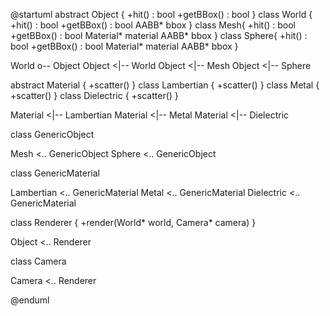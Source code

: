 @startuml
abstract Object {
 +hit() : bool
 +getBBox() : bool
}
class World {
 +hit() : bool
 +getBBox() : bool
 AABB* bbox
}
class Mesh{
 +hit() : bool
 +getBBox() : bool 
 Material* material
 AABB* bbox 
}
class Sphere{
 +hit() : bool
 +getBBox() : bool 
 Material* material
 AABB* bbox 
}

World o-- Object
Object <|-- World
Object <|-- Mesh
Object <|-- Sphere

abstract Material {
 +scatter()
}
class Lambertian {
 +scatter()
}
class Metal {
 +scatter()
}
class Dielectric {
 +scatter()
}

Material <|-- Lambertian
Material <|-- Metal
Material <|-- Dielectric

class GenericObject

Mesh <.. GenericObject
Sphere <.. GenericObject


class GenericMaterial

Lambertian <.. GenericMaterial
Metal <.. GenericMaterial
Dielectric <.. GenericMaterial

class Renderer {
 +render(World* world, Camera* camera)
}

Object <.. Renderer

class Camera

Camera <.. Renderer

@enduml

